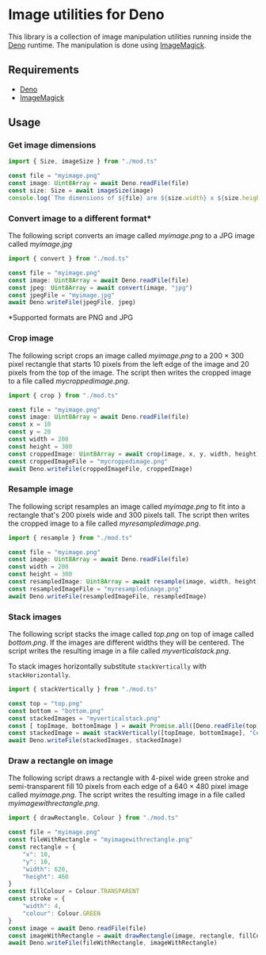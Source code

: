 # Image utilities for Deno

This library is a collection of image manipulation utilities running inside the [Deno](https://deno.land) runtime. The manipulation is done using [ImageMagick](https://imagemagick.org).

## Requirements

- [Deno](https://deno.land)
- [ImageMagick](https://imagemagick.org)

## Usage

### Get image dimensions

```typescript
import { Size, imageSize } from "./mod.ts"

const file = "myimage.png"
const image: Uint8Array = await Deno.readFile(file)
const size: Size = await imageSize(image)
console.log(`The dimensions of ${file} are ${size.width} x ${size.height} pixels`)
```
### Convert image to a different format*

The following script converts an image called *myimage.png* to a JPG image called *myimage.jpg*

```typescript
import { convert } from "./mod.ts"

const file = "myimage.png"
const image: Uint8Array = await Deno.readFile(file)
const jpeg: Uint8Array = await convert(image, "jpg")
const jpegFile = "myimage.jpg"
await Deno.writeFile(jpegFile, jpeg)
```
*Supported formats are PNG and JPG

### Crop image

The following script crops an image called *myimage.png* to a 200 &times; 300 pixel rectangle that starts 10 pixels from the left edge of the image and 20 pixels from the top of the image. The script then writes the cropped image to a file called *mycroppedimage.png*.

```typescript
import { crop } from "./mod.ts"

const file = "myimage.png"
const image: Uint8Array = await Deno.readFile(file)
const x = 10
const y = 20
const width = 200
const height = 300
const croppedImage: Uint8Array = await crop(image, x, y, width, height)
const croppedImageFile = "mycroppedimage.png"
await Deno.writeFile(croppedImageFile, croppedImage)
```

### Resample image

The following script resamples an image called *myimage.png* to fit into a rectangle that's 200 pixels wide and 300 pixels tall. The script then writes the cropped image to a file called *myresampledimage.png*.

```typescript
import { resample } from "./mod.ts"

const file = "myimage.png"
const image: Uint8Array = await Deno.readFile(file)
const width = 200
const height = 300
const resampledImage: Uint8Array = await resample(image, width, height)
const resampledImageFile = "myresampledimage.png"
await Deno.writeFile(resampledImageFile, resampledImage)
```

### Stack images

The following script stacks the image called *top.png* on top of image called *bottom.png*. If the images are different widths they will be centered. The script writes the resulting image in a file called *myverticalstack.png*.

To stack images horizontally substitute `stackVertically` with `stackHorizontally`.

```typescript
import { stackVertically } from "./mod.ts"

const top = "top.png"
const bottom = "bottom.png"
const stackedImages = "myverticalstack.png"
const [ topImage, bottomImage ] = await Promise.all([Deno.readFile(top), Deno.readFile(bottom)])
const stackedImage = await stackVertically([topImage, bottomImage], "Center", "png")
await Deno.writeFile(stackedImages, stackedImage)
```

### Draw a rectangle on image

The following script draws a rectangle with 4-pixel wide green stroke and semi-transparent fill 10 pixels from each edge of a 640 &times; 480 pixel image called *myimage.png*. The script writes the resulting image in a file called *myimagewithrectangle.png*.

```typescript
import { drawRectangle, Colour } from "./mod.ts"

const file = "myimage.png"
const fileWithRectangle = "myimagewithrectangle.png"
const rectangle = {
    "x": 10,
    "y": 10,
    "width": 620,
    "height": 460
}
const fillColour = Colour.TRANSPARENT
const stroke = {
    "width": 4,
    "colour": Colour.GREEN
}
const image = await Deno.readFile(file)
const imageWithRectangle = await drawRectangle(image, rectangle, fillColour, stroke, "png")
await Deno.writeFile(fileWithRectangle, imageWithRectangle)
```